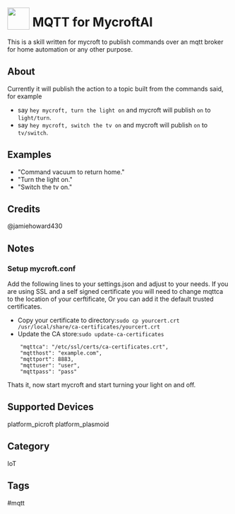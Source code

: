 # <img src='https://raw.githack.com/FortAwesome/Font-Awesome/master/svgs/solid/robot.svg' card_color='#40DBB0' width='50' height='50' style='vertical-align:bottom'/> MQTT for MycroftAI
This is a skill written for mycroft to publish commands over an mqtt broker for home automation or any other purpose.

## About
Currently it will publish the action to a topic built from the commands said, for example
- say `hey mycroft, turn the light on` and mycroft will publish `on` to `light/turn`.
- say `hey mycroft, switch the tv on` and mycroft will publish `on` to `tv/switch`.

## Examples
* "Command vacuum to return home."
* "Turn the light on."
* "Switch the tv on."

## Credits
@jamiehoward430

## Notes
### Setup mycroft.conf
Add the following lines to your settings.json and adjust to your needs.
If you are using SSL and a self signed certificate you will need to change mqttca to the location of your cerftificate,
Or you can add it the default trusted certificates.

- Copy your certificate to directory:```sudo cp yourcert.crt /usr/local/share/ca-certificates/yourcert.crt```
- Update the CA store:```sudo update-ca-certificates```

```
    "mqttca": "/etc/ssl/certs/ca-certificates.crt",
    "mqtthost": "example.com",
    "mqttport": 8883,
    "mqttuser": "user",
    "mqttpass": "pass"
```
Thats it, now start mycroft and start turning your light on and off.

## Supported Devices
platform_picroft platform_plasmoid 

## Category
IoT

## Tags
#mqtt
